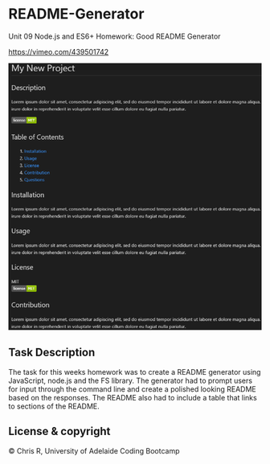 # README-Generator
Unit 09 Node.js and ES6+ Homework: Good README Generator

https://vimeo.com/439501742

![Example of Generated Readme](Assets/Generated-README-Example.png)

## Task Description

The task for this weeks homework was to create a README generator using JavaScript, node.js and the FS library. The generator had to prompt users for input through the command line and create a polished looking README based on the responses. The README also had to include a table that links to sections of the README.



## License & copyright

© Chris R, University of Adelaide Coding Bootcamp
